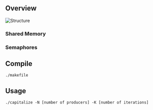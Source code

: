 ## Overview



![Structure](https://github.com/chanioxaris/Processes-SharedMemory-Semaphores/blob/master/img/figure.png)


### Shared Memory


### Semaphores




## Compile

`./makefile`

## Usage

`./capitalize -N [number of producers] -K [number of iterations]`
